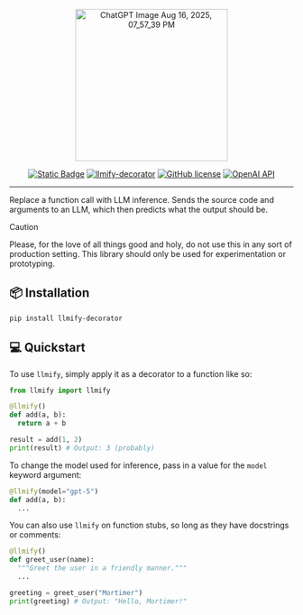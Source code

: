 <p align="center">
  <img width="270" alt="ChatGPT Image Aug 16, 2025, 07_57_39 PM" src="https://github.com/user-attachments/assets/7af38c8f-4cd2-4ad8-9512-9d81c8afa1a8" />
</p>


<div align="center">
  
  <a href="https://www.python.org/">![Static Badge](https://img.shields.io/badge/python-3.9+-pink)</a>
  <a href="https://pypi.org/project/llmify-decorator/">![llmify-decorator](https://img.shields.io/pypi/v/llmify-decorator?color=white
)</a>
  <a href="https://github.com/dross20/llmify/blob/main/LICENSE">![GitHub license](https://img.shields.io/badge/license-MIT-yellow.svg)</a>
  <a href="https://github.com/openai/openai-python">![OpenAI API](https://img.shields.io/badge/-OpenAI%20API-eee?style=flat-square&logo=openai&logoColor=412991)</a>
 
</div>

---
Replace a function call with LLM inference. Sends the source code and arguments to an LLM, which then predicts what the output should be.

> [!CAUTION]
> Please, for the love of all things good and holy, do not use this in any sort of production setting. This library should only be used for experimentation or prototyping.

## 📦 Installation
```bash
pip install llmify-decorator
```
## 💻 Quickstart
To use `llmify`, simply apply it as a decorator to a function like so:
```python
from llmify import llmify

@llmify()
def add(a, b):
  return a + b

result = add(1, 2)
print(result) # Output: 3 (probably)
```
To change the model used for inference, pass in a value for the `model` keyword argument:
```python
@llmify(model="gpt-5")
def add(a, b):
  ...
```
You can also use `llmify` on function stubs, so long as they have docstrings or comments:
```python
@llmify()
def greet_user(name):
  """Greet the user in a friendly manner."""
  ...

greeting = greet_user("Mortimer")
print(greeting) # Output: "Hello, Mortimer!"
```
